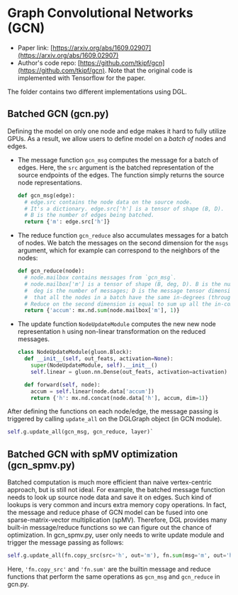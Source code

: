 Graph Convolutional Networks (GCN)
============

- Paper link: [https://arxiv.org/abs/1609.02907](https://arxiv.org/abs/1609.02907)
- Author's code repo: [https://github.com/tkipf/gcn](https://github.com/tkipf/gcn). Note that the original code is 
implemented with Tensorflow for the paper. 

The folder contains two different implementations using DGL.

Batched GCN (gcn.py)
-----------
Defining the model on only one node and edge makes it hard to fully utilize GPUs. As a result, we allow users to define model on a *batch of* nodes and edges.

* The message function `gcn_msg` computes the message for a batch of edges. Here, the `src` argument is the batched representation of the source endpoints of the edges. The function simply returns the source node representations.
  ```python
  def gcn_msg(edge):
    # edge.src contains the node data on the source node.
    # It's a dictionary. edge.src['h'] is a tensor of shape (B, D).
    # B is the number of edges being batched.
    return {'m': edge.src['h']}
  ```
* The reduce function `gcn_reduce` also accumulates messages for a batch of nodes. We batch the messages on the second dimension for the `msgs` argument, 
which for example can correspond to the neighbors of the nodes:
  ```python
  def gcn_reduce(node):
    # node.mailbox contains messages from `gcn_msg`.
    # node.mailbox['m'] is a tensor of shape (B, deg, D). B is the number of nodes in the batch;
    #  deg is the number of messages; D is the message tensor dimension. DGL gaurantees
    #  that all the nodes in a batch have the same in-degrees (through "degree-bucketing").
    # Reduce on the second dimension is equal to sum up all the in-coming messages.
    return {'accum': mx.nd.sum(node.mailbox['m'], 1)}
  ```
* The update function `NodeUpdateModule` computes the new new node representation `h` using non-linear transformation on the reduced messages.
  ```python
  class NodeUpdateModule(gluon.Block):
    def __init__(self, out_feats, activation=None):
      super(NodeUpdateModule, self).__init__()
      self.linear = gluon.nn.Dense(out_feats, activation=activation)

    def forward(self, node):
      accum = self.linear(node.data['accum'])
      return {'h': mx.nd.concat(node.data['h'], accum, dim=1)}
  ```

After defining the functions on each node/edge, the message passing is triggered by calling `update_all` on the DGLGraph object (in GCN module).
```python
self.g.update_all(gcn_msg, gcn_reduce, layer)`
```

Batched GCN with spMV optimization (gcn_spmv.py)
-----------
Batched computation is much more efficient than naive vertex-centric approach, but is still not ideal. For example, the batched message function needs to look up source node data and save it on edges. Such kind of lookups is very common and incurs extra memory copy operations. In fact, the message and reduce phase of GCN model can be fused into one sparse-matrix-vector multiplication (spMV). Therefore, DGL provides many built-in message/reduce functions so we can figure out the chance of optimization. In gcn_spmv.py, user only needs to write update module and trigger the message passing as follows:
```python
self.g.update_all(fn.copy_src(src='h', out='m'), fn.sum(msg='m', out='h'), layer)
```
Here, `'fn.copy_src'` and `'fn.sum'` are the builtin message and reduce functions that perform the same operations as `gcn_msg` and `gcn_reduce` in gcn.py.
